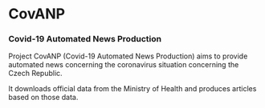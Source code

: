# CovANP
### Covid-19 Automated News Production

Project CovANP (Covid-19 Automated News Production) aims to provide automated news concerning the coronavirus situation concerning the Czech Republic.

It downloads official data from the Ministry of Health and produces articles based on those data.